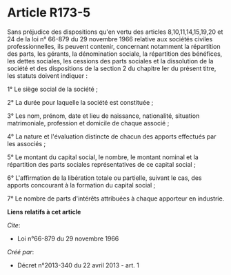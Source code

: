 # Article R173-5

Sans préjudice des dispositions qu'en vertu des articles 8,10,11,14,15,19,20 et 24 de la loi n° 66-879 du 29 novembre 1966
relative aux sociétés civiles professionnelles, ils peuvent contenir, concernant notamment la répartition des parts, les
gérants, la dénomination sociale, la répartition des bénéfices, les dettes sociales, les cessions des parts sociales et la
dissolution de la société et des dispositions de la section 2 du chapitre Ier du présent titre, les statuts doivent
indiquer : 

1° Le siège social de la société ; 

2° La durée pour laquelle la société est constituée ; 

3° Les nom, prénom, date et lieu de naissance, nationalité, situation matrimoniale, profession et domicile de chaque
associé ; 

4° La nature et l'évaluation distincte de chacun des apports effectués par les associés ; 

5° Le montant du capital social, le nombre, le montant nominal et la répartition des parts sociales représentatives de ce
capital social ; 

6° L'affirmation de la libération totale ou partielle, suivant le cas, des apports concourant à la formation du capital
social ; 

7° Le nombre de parts d'intérêts attribuées à chaque apporteur en industrie.

**Liens relatifs à cet article**

_Cite_:

  - Loi n°66-879 du 29 novembre 1966

_Créé par_:

  - Décret n°2013-340 du 22 avril 2013 - art. 1
